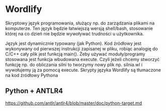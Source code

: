 # Wordlify
Skryptowy język programowania, służący np. do zarządzania plikami na komputerze. Ten język będzie łatwiejszą wersją shell/bash, stosowanie której na co dzień nie będzie wywoływać trudności u użytkownika. 

Język jest dynamicznie typowany (jak Python). Kod źródłowy jest wykonywany od pierwszej instrukcji zapisanej w pliku, robiąc analogię do C/C++ cały plik jest funkcją main(). Żeby używać moduły/programy stosowana jest funkcja wbudowana execute. Czyli jeżeli chcemy stworzyć funkcję np. do obliczania silni to tworzymy nowy plik np. silnia.wl i wywołujemy ją za pomocą execute. 
Skrypty języka Wordlify są tłumaczone na kod źródłowy Pythona

## Python + ANTLR4
https://github.com/antlr/antlr4/blob/master/doc/python-target.md
